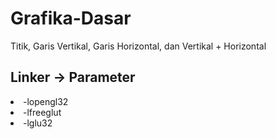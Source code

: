 # Grafika-Dasar
 Titik, Garis Vertikal, Garis Horizontal, dan Vertikal + Horizontal

## Linker -> Parameter
<li>-lopengl32</li>
<li>-lfreeglut</li>
<li>-lglu32</li>

